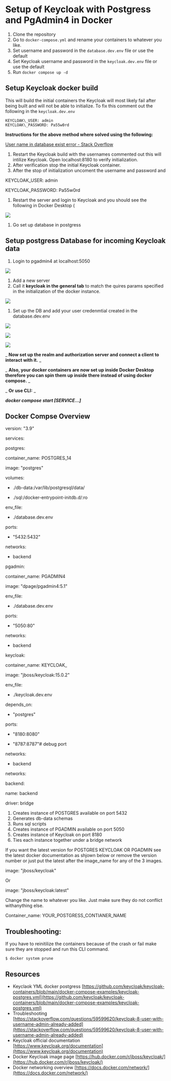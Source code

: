 
# **Setup of Keycloak with Postgress and PgAdmin4 in Docker**

1. Clone the repository
2. Go to ```docker-compose.yml``` and rename your containers to whatever you like.
3. Set username and password in the ```database.dev.env``` file or use the default
4. Set Keycloak username and password in the ```keycloak.dev.env``` file or use the default
5. Run ```docker compose up -d```

## **Setup Keycloak docker build**

This will build the initial containers the Keycloak will most likely fail after being built and will not be able to initialize. To fix this comment out the following in the ```keycloak.dev.env```

```
KEYCLOAK\_USER: admin
KEYCLOAK\_PASSWORD: Pa55w0rd
```

**Instructions for the above method where solved using the following:**

[User name in database exist error - Stack Overflow](https://stackoverflow.com/questions/59599620/keycloak-8-user-with-username-admin-already-added)

1. Restart the Keycloak build with the usernames commented out this will intilize Keycloak. Open localhost:8180 to verify initialization.
2. After verification stop the initial Keycloak container.
3. After the stop of initialization uncoment the username and password and

KEYCLOAK\_USER: admin

KEYCLOAK\_PASSWORD: Pa55w0rd

1. Restart the server and login to Keycloak and you should see the following in Docker Desktop (

![](RackMultipart20220621-1-wypomk_html_bc3ece9c8fc4ba58.png)

1. Go set up database in postgress

## **Setup postgress Database for incoming Keycloak data**

1. Login to pgadmin4 at localhost:5050

![](RackMultipart20220621-1-wypomk_html_6c5f8b001186cc17.png)

1. Add a new server
2. Call it **keycloak in the general tab** to match the quires params specified in the initialization of the docker instance.

![](RackMultipart20220621-1-wypomk_html_33d6ab4cf63f2a59.png)

1. Set up the DB and add your user credenmtial created in the database.dev.env

![](RackMultipart20220621-1-wypomk_html_90ce1aa71b5e2165.png)

![](RackMultipart20220621-1-wypomk_html_9377d5b3fd3e7f50.png)

![](RackMultipart20220621-1-wypomk_html_2d71c4c05a9a1cac.png)

_ **Now set up the realm and authorization server and connect a client to interact with it.** _

_ **Also, your docker containers are now set up inside Docker Desktop therefore you can spin them up inside there instead of using docker compose.** _

_ **Or use CLI:** _

_**docker compose start [SERVICE...]**_

## **Docker Compse Overview**

version: &quot;3.9&quot;

services:

postgres:

container\_name: POSTGRES\_14

image: &quot;postgres&quot;

volumes:

- ./db-data:/var/lib/postgresql/data/

- ./sql:/docker-entrypoint-initdb.d/:ro

env\_file:

- ./database.dev.env

ports:

- &quot;5432:5432&quot;

networks:

- backend

pgadmin:

container\_name: PGADMIN4

image: &quot;dpage/pgadmin4:5.1&quot;

env\_file:

- ./database.dev.env

ports:

- &quot;5050:80&quot;

networks:

- backend

keycloak:

container\_name: KEYCLOAK\_

image: &quot;jboss/keycloak:15.0.2&quot;

env\_file:

- ./keycloak.dev.env

depends\_on:

- &quot;postgres&quot;

ports:

- &quot;8180:8080&quot;

- &quot;8787:8787&quot;# debug port

networks:

- backend

networks:

backend:

name: backend

driver: bridge

1. Creates instance of POSTGRES available on port 5432
2. Generates db-data schemas
3. Runs sql scripts
4. Creates instance of PGADMIN available on port 5050
5. Creates instance of Keycloak on port 8180
6. Ties each instance together under a bridge network

If you want the latest version for POSTGRES KEYCLOAK OR PGADMIN see the latest docker documentation as shjown below or remove the version number or just put the latest after the image\_name for any of the 3 images.

image: &quot;jboss/keycloak&quot;

Or

image: &quot;jboss/keycloak:latest&quot;

Change the name to whatever you like. Just make sure they do not conflict withanything else.

Container\_name: YOUR\_POSTGRESS\_CONTIANER\_NAME

## **Troubleshooting:**

If you have to reinitilize the containers because of the crash or fail make sure they are stopped and run this CLI command.

```$ docker system prune```

## **Resources**

- Keyclaok YML docker postgress [https://github.com/keycloak/keycloak-containers/blob/main/docker-compose-examples/keycloak-postgres.yml](https://github.com/keycloak/keycloak-containers/blob/main/docker-compose-examples/keycloak-postgres.yml)
- Troubleshooting [https://stackoverflow.com/questions/59599620/keycloak-8-user-with-username-admin-already-added](https://stackoverflow.com/questions/59599620/keycloak-8-user-with-username-admin-already-added)
- Keycloak official documentation [https://www.keycloak.org/documentation](https://www.keycloak.org/documentation)
- Docker Keycloak image page [https://hub.docker.com/r/jboss/keycloak/](https://hub.docker.com/r/jboss/keycloak/)
- Docker networking overview [https://docs.docker.com/network/](https://docs.docker.com/network/)